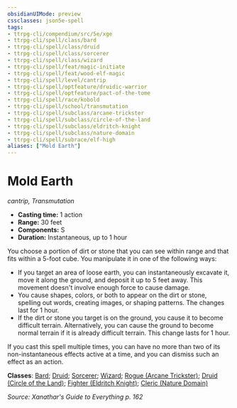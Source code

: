 ```yaml
---
obsidianUIMode: preview
cssclasses: json5e-spell
tags:
- ttrpg-cli/compendium/src/5e/xge
- ttrpg-cli/spell/class/bard
- ttrpg-cli/spell/class/druid
- ttrpg-cli/spell/class/sorcerer
- ttrpg-cli/spell/class/wizard
- ttrpg-cli/spell/feat/magic-initiate
- ttrpg-cli/spell/feat/wood-elf-magic
- ttrpg-cli/spell/level/cantrip
- ttrpg-cli/spell/optfeature/druidic-warrior
- ttrpg-cli/spell/optfeature/pact-of-the-tome
- ttrpg-cli/spell/race/kobold
- ttrpg-cli/spell/school/transmutation
- ttrpg-cli/spell/subclass/arcane-trickster
- ttrpg-cli/spell/subclass/circle-of-the-land
- ttrpg-cli/spell/subclass/eldritch-knight
- ttrpg-cli/spell/subclass/nature-domain
- ttrpg-cli/spell/subrace/elf-high
aliases: ["Mold Earth"]
---
```

# Mold Earth
*cantrip, Transmutation*  

- **Casting time:** 1 action
- **Range:** 30 feet
- **Components:** S
- **Duration:** Instantaneous,  up to 1 hour

You choose a portion of dirt or stone that you can see within range and that fits within a 5-foot cube. You manipulate it in one of the following ways:

- If you target an area of loose earth, you can instantaneously excavate it, move it along the ground, and deposit it up to 5 feet away. This movement doesn't involve enough force to cause damage.  
- You cause shapes, colors, or both to appear on the dirt or stone, spelling out words, creating images, or shaping patterns. The changes last for 1 hour.  
- If the dirt or stone you target is on the ground, you cause it to become difficult terrain. Alternatively, you can cause the ground to become normal terrain if it is already difficult terrain. This change lasts for 1 hour.  

If you cast this spell multiple times, you can have no more than two of its non-instantaneous effects active at a time, and you can dismiss such an effect as an action.

**Classes**: [Bard](list-spells-classes-bard); [Druid](list-spells-classes-druid); [Sorcerer](list-spells-classes-sorcerer); [Wizard](list-spells-classes-wizard); [Rogue (Arcane Trickster)](list-spells-classes-rogue-arcane-trickster); [Druid (Circle of the Land)](list-spells-classes-druid-circle-of-the-land); [Fighter (Eldritch Knight)](list-spells-classes-fighter-eldritch-knight); [Cleric (Nature Domain)](list-spells-classes-cleric-nature-domain)

*Source: Xanathar's Guide to Everything p. 162*